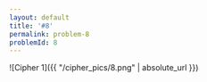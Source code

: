 ```yaml
---
layout: default
title: '#8'
permalink: problem-8
problemId: 8
---
```

![Cipher 1]({{ "/cipher_pics/8.png" | absolute_url }})
